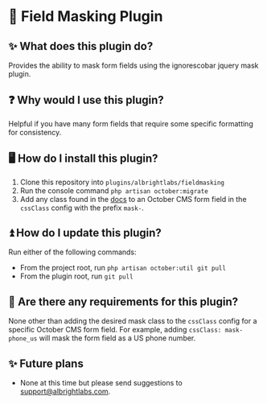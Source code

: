 
# 🔔 Field Masking Plugin

## ✨ What does this plugin do?
Provides the ability to mask form fields using the ignorescobar jquery mask plugin.

## ❓ Why would I use this plugin?
Helpful if you have many form fields that require some specific formatting for consistency.

## 🖥️ How do I install this plugin?
1. Clone this repository into `plugins/albrightlabs/fieldmasking`
2. Run the console command `php artisan october:migrate`
3. Add any class found in the [docs](https://igorescobar.github.io/jQuery-Mask-Plugin/docs.html) to an October CMS form field in the `cssClass` config with the prefix `mask-`.

## ⏫ How do I update this plugin?
Run either of the following commands:
* From the project root, run `php artisan october:util git pull`
* From the plugin root, run `git pull`

## 🚨 Are there any requirements for this plugin?
None other than adding the desired mask class to the `cssClass` config for a specific October CMS form field. For example, adding `cssClass: mask-phone_us` will mask the form field as a US phone number.

## ✨ Future plans
* None at this time but please send suggestions to support@albrightlabs.com.
